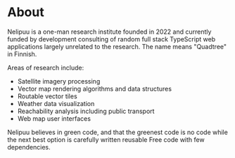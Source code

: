 # About

Nelipuu is a one-man research institute founded in 2022 and currently funded by development consulting of random full stack TypeScript web applications largely unrelated to the research. The name means "Quadtree" in Finnish.

Areas of research include:

- Satellite imagery processing
- Vector map rendering algorithms and data structures
- Routable vector tiles
- Weather data visualization
- Reachability analysis including public transport
- Web map user interfaces

Nelipuu believes in green code, and that the greenest code is no code while the next best option is carefully written reusable Free code with few dependencies.
